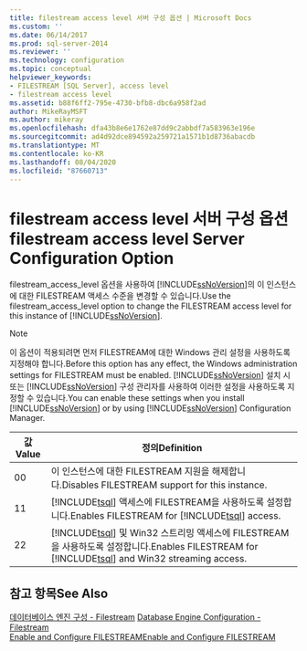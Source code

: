 ```yaml
---
title: filestream access level 서버 구성 옵션 | Microsoft Docs
ms.custom: ''
ms.date: 06/14/2017
ms.prod: sql-server-2014
ms.reviewer: ''
ms.technology: configuration
ms.topic: conceptual
helpviewer_keywords:
- FILESTREAM [SQL Server], access level
- filestream access level
ms.assetid: b88f6ff2-795e-4730-bfb8-dbc6a958f2ad
author: MikeRayMSFT
ms.author: mikeray
ms.openlocfilehash: dfa43b8e6e1762e87dd9c2abbdf7a583963e196e
ms.sourcegitcommit: ad4d92dce894592a259721a1571b1d8736abacdb
ms.translationtype: MT
ms.contentlocale: ko-KR
ms.lasthandoff: 08/04/2020
ms.locfileid: "87660713"
---
```

# <a name="filestream-access-level-server-configuration-option"></a><span data-ttu-id="60792-102">filestream access level 서버 구성 옵션</span><span class="sxs-lookup"><span data-stu-id="60792-102">filestream access level Server Configuration Option</span></span>
  <span data-ttu-id="60792-103">filestream_access_level 옵션을 사용하여 [!INCLUDE[ssNoVersion](../../includes/ssnoversion-md.md)]의 이 인스턴스에 대한 FILESTREAM 액세스 수준을 변경할 수 있습니다.</span><span class="sxs-lookup"><span data-stu-id="60792-103">Use the filestream_access_level option to change the FILESTREAM access level for this instance of [!INCLUDE[ssNoVersion](../../includes/ssnoversion-md.md)].</span></span>  
  
> [!NOTE]  
>  <span data-ttu-id="60792-104">이 옵션이 적용되려면 먼저 FILESTREAM에 대한 Windows 관리 설정을 사용하도록 지정해야 합니다.</span><span class="sxs-lookup"><span data-stu-id="60792-104">Before this option has any effect, the Windows administration settings for FILESTREAM must be enabled.</span></span> <span data-ttu-id="60792-105">[!INCLUDE[ssNoVersion](../../includes/ssnoversion-md.md)] 설치 시 또는 [!INCLUDE[ssNoVersion](../../includes/ssnoversion-md.md)] 구성 관리자를 사용하여 이러한 설정을 사용하도록 지정할 수 있습니다.</span><span class="sxs-lookup"><span data-stu-id="60792-105">You can enable these settings when you install [!INCLUDE[ssNoVersion](../../includes/ssnoversion-md.md)] or by using [!INCLUDE[ssNoVersion](../../includes/ssnoversion-md.md)] Configuration Manager.</span></span>  
  
|<span data-ttu-id="60792-106">값</span><span class="sxs-lookup"><span data-stu-id="60792-106">Value</span></span>|<span data-ttu-id="60792-107">정의</span><span class="sxs-lookup"><span data-stu-id="60792-107">Definition</span></span>|  
|-----------|----------------|  
|<span data-ttu-id="60792-108">0</span><span class="sxs-lookup"><span data-stu-id="60792-108">0</span></span>|<span data-ttu-id="60792-109">이 인스턴스에 대한 FILESTREAM 지원을 해제합니다.</span><span class="sxs-lookup"><span data-stu-id="60792-109">Disables FILESTREAM support for this instance.</span></span>|  
|<span data-ttu-id="60792-110">1</span><span class="sxs-lookup"><span data-stu-id="60792-110">1</span></span>|<span data-ttu-id="60792-111">[!INCLUDE[tsql](../../includes/tsql-md.md)] 액세스에 FILESTREAM을 사용하도록 설정합니다.</span><span class="sxs-lookup"><span data-stu-id="60792-111">Enables FILESTREAM for [!INCLUDE[tsql](../../includes/tsql-md.md)] access.</span></span>|  
|<span data-ttu-id="60792-112">2</span><span class="sxs-lookup"><span data-stu-id="60792-112">2</span></span>|<span data-ttu-id="60792-113">[!INCLUDE[tsql](../../includes/tsql-md.md)] 및 Win32 스트리밍 액세스에 FILESTREAM을 사용하도록 설정합니다.</span><span class="sxs-lookup"><span data-stu-id="60792-113">Enables FILESTREAM for [!INCLUDE[tsql](../../includes/tsql-md.md)] and Win32 streaming access.</span></span>|  
  
## <a name="see-also"></a><span data-ttu-id="60792-114">참고 항목</span><span class="sxs-lookup"><span data-stu-id="60792-114">See Also</span></span>  
 <span data-ttu-id="60792-115">[데이터베이스 엔진 구성 - Filestream](../../sql-server/install/database-engine-configuration-filestream.md) </span><span class="sxs-lookup"><span data-stu-id="60792-115">[Database Engine Configuration - Filestream](../../sql-server/install/database-engine-configuration-filestream.md) </span></span>  
 [<span data-ttu-id="60792-116">Enable and Configure FILESTREAM</span><span class="sxs-lookup"><span data-stu-id="60792-116">Enable and Configure FILESTREAM</span></span>](../../relational-databases/blob/enable-and-configure-filestream.md)  
  
  
